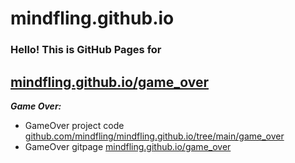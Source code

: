 
# mindfling.github.io
### Hello! This is GitHub Pages for
## [mindfling.github.io/game_over](https://mindfling.github.io/game_over)


***Game Over:***
- GameOver project code [github.com/mindfling/mindfling.github.io/tree/main/game_over](https://github.com/mindfling/mindfling.github.io/tree/main/game_over)
- GameOver gitpage [mindfling.github.io/game_over](https://mindfling.github.io/game_over)

